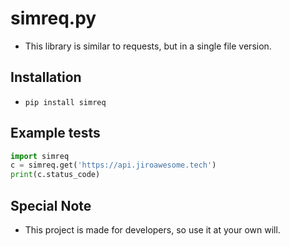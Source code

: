 # simreq.py

- This library is similar to requests, but in a single file version.

## Installation
- `pip install simreq`


## Example tests

```py
import simreq
c = simreq.get('https://api.jiroawesome.tech')
print(c.status_code)
```


## Special Note
- This project is made for developers, so use it at your own will.
